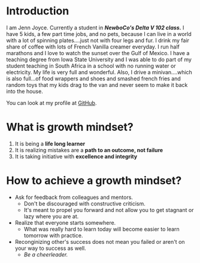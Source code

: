 # Introduction
I am Jenn Joyce. Currently a student in **_NewboCo's Delta V 102 class._** I have 5 kids, a few part time jobs, and no pets, because I can live in a world with a lot of spinning plates....just not with four legs and fur. I drink my fair share of coffee with lots of French Vanilla creamer everyday.  I run half marathons and I love to watch the sunset over the Gulf of Mexico. I have a teaching degree from Iowa State University and I was able to do part of my student teaching in South Africa in a school with no running water or electricity. My life is very full and wonderful. Also, I drive a minivan....which is also full...of food wrappers and shoes and smashed french fries and random toys that my kids drag to the van and never seem to make it back into the house. 

You can look at my profile at [GitHub](https://github.com/jennjoyce).

# What is growth mindset?

1. It is being a **life long learner**
2. It is realizing mistakes are a **path to an outcome, not failure**
3. It is taking initiative with **excellence and integrity**

# How to achieve a growth mindset?
* Ask for feedback from colleagues and mentors. 
  * Don't be discouraged with constructive criticism. 
  * It's meant to propel you forward and not allow you to get stagnant or lazy where you are at. 
* Realize that everyone starts somewhere.
  * What was really hard to learn today will become easier to learn tomorrow with practice.
* Reconginizing other's success does not mean you failed or aren't on your way to success as well.  
  * *Be a cheerleader.*
